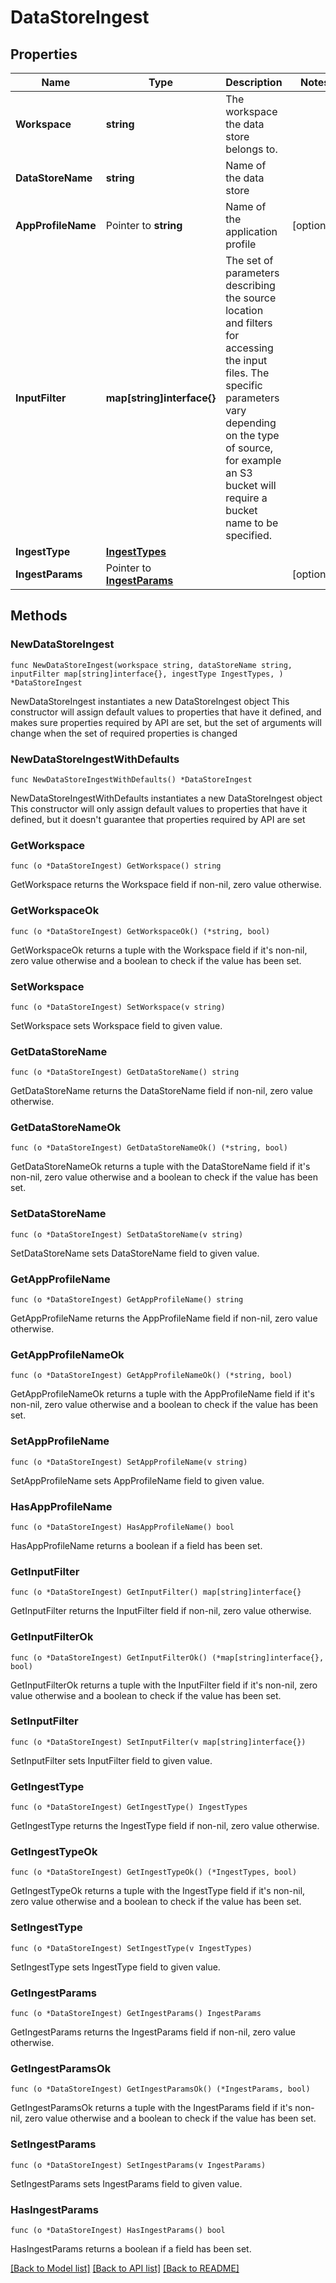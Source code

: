 # DataStoreIngest

## Properties

Name | Type | Description | Notes
------------ | ------------- | ------------- | -------------
**Workspace** | **string** | The workspace the data store belongs to. | 
**DataStoreName** | **string** | Name of the data store | 
**AppProfileName** | Pointer to **string** | Name of the application profile | [optional] 
**InputFilter** | **map[string]interface{}** | The set of parameters describing the source location and filters for accessing  the input files. The specific parameters vary depending on the type of source,  for example an S3 bucket will require a bucket name to be specified.  | 
**IngestType** | [**IngestTypes**](IngestTypes.md) |  | 
**IngestParams** | Pointer to [**IngestParams**](IngestParams.md) |  | [optional] 

## Methods

### NewDataStoreIngest

`func NewDataStoreIngest(workspace string, dataStoreName string, inputFilter map[string]interface{}, ingestType IngestTypes, ) *DataStoreIngest`

NewDataStoreIngest instantiates a new DataStoreIngest object
This constructor will assign default values to properties that have it defined,
and makes sure properties required by API are set, but the set of arguments
will change when the set of required properties is changed

### NewDataStoreIngestWithDefaults

`func NewDataStoreIngestWithDefaults() *DataStoreIngest`

NewDataStoreIngestWithDefaults instantiates a new DataStoreIngest object
This constructor will only assign default values to properties that have it defined,
but it doesn't guarantee that properties required by API are set

### GetWorkspace

`func (o *DataStoreIngest) GetWorkspace() string`

GetWorkspace returns the Workspace field if non-nil, zero value otherwise.

### GetWorkspaceOk

`func (o *DataStoreIngest) GetWorkspaceOk() (*string, bool)`

GetWorkspaceOk returns a tuple with the Workspace field if it's non-nil, zero value otherwise
and a boolean to check if the value has been set.

### SetWorkspace

`func (o *DataStoreIngest) SetWorkspace(v string)`

SetWorkspace sets Workspace field to given value.


### GetDataStoreName

`func (o *DataStoreIngest) GetDataStoreName() string`

GetDataStoreName returns the DataStoreName field if non-nil, zero value otherwise.

### GetDataStoreNameOk

`func (o *DataStoreIngest) GetDataStoreNameOk() (*string, bool)`

GetDataStoreNameOk returns a tuple with the DataStoreName field if it's non-nil, zero value otherwise
and a boolean to check if the value has been set.

### SetDataStoreName

`func (o *DataStoreIngest) SetDataStoreName(v string)`

SetDataStoreName sets DataStoreName field to given value.


### GetAppProfileName

`func (o *DataStoreIngest) GetAppProfileName() string`

GetAppProfileName returns the AppProfileName field if non-nil, zero value otherwise.

### GetAppProfileNameOk

`func (o *DataStoreIngest) GetAppProfileNameOk() (*string, bool)`

GetAppProfileNameOk returns a tuple with the AppProfileName field if it's non-nil, zero value otherwise
and a boolean to check if the value has been set.

### SetAppProfileName

`func (o *DataStoreIngest) SetAppProfileName(v string)`

SetAppProfileName sets AppProfileName field to given value.

### HasAppProfileName

`func (o *DataStoreIngest) HasAppProfileName() bool`

HasAppProfileName returns a boolean if a field has been set.

### GetInputFilter

`func (o *DataStoreIngest) GetInputFilter() map[string]interface{}`

GetInputFilter returns the InputFilter field if non-nil, zero value otherwise.

### GetInputFilterOk

`func (o *DataStoreIngest) GetInputFilterOk() (*map[string]interface{}, bool)`

GetInputFilterOk returns a tuple with the InputFilter field if it's non-nil, zero value otherwise
and a boolean to check if the value has been set.

### SetInputFilter

`func (o *DataStoreIngest) SetInputFilter(v map[string]interface{})`

SetInputFilter sets InputFilter field to given value.


### GetIngestType

`func (o *DataStoreIngest) GetIngestType() IngestTypes`

GetIngestType returns the IngestType field if non-nil, zero value otherwise.

### GetIngestTypeOk

`func (o *DataStoreIngest) GetIngestTypeOk() (*IngestTypes, bool)`

GetIngestTypeOk returns a tuple with the IngestType field if it's non-nil, zero value otherwise
and a boolean to check if the value has been set.

### SetIngestType

`func (o *DataStoreIngest) SetIngestType(v IngestTypes)`

SetIngestType sets IngestType field to given value.


### GetIngestParams

`func (o *DataStoreIngest) GetIngestParams() IngestParams`

GetIngestParams returns the IngestParams field if non-nil, zero value otherwise.

### GetIngestParamsOk

`func (o *DataStoreIngest) GetIngestParamsOk() (*IngestParams, bool)`

GetIngestParamsOk returns a tuple with the IngestParams field if it's non-nil, zero value otherwise
and a boolean to check if the value has been set.

### SetIngestParams

`func (o *DataStoreIngest) SetIngestParams(v IngestParams)`

SetIngestParams sets IngestParams field to given value.

### HasIngestParams

`func (o *DataStoreIngest) HasIngestParams() bool`

HasIngestParams returns a boolean if a field has been set.


[[Back to Model list]](../README.md#documentation-for-models) [[Back to API list]](../README.md#documentation-for-api-endpoints) [[Back to README]](../README.md)


